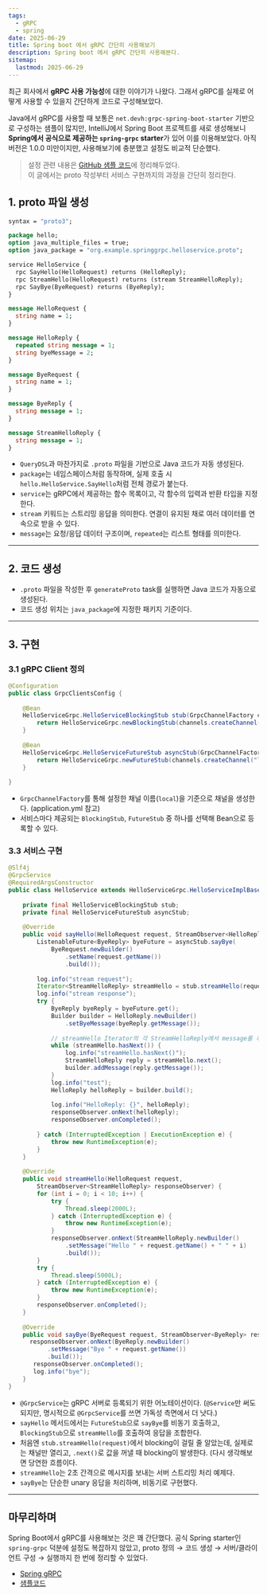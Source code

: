```yaml
---
tags:
  - gRPC
  - spring
date: 2025-06-29
title: Spring boot 에서 gRPC 간단히 사용해보기
description: Spring boot 에서 gRPC 간단히 사용해본다. 
sitemap:
  lastmod: 2025-06-29
---
```

최근 회사에서 **gRPC 사용 가능성**에 대한 이야기가 나왔다. 그래서 gRPC를 실제로 어떻게 사용할 수 있을지 간단하게 코드로 구성해보았다.

Java에서 gRPC를 사용할 때 보통은 `net.devh:grpc-spring-boot-starter` 기반으로 구성하는 샘플이 많지만, IntelliJ에서 Spring Boot 프로젝트를 새로 생성해보니 **Spring에서 공식으로 제공하는 `spring-grpc` starter**가 있어 이를 이용해보았다. 아직 버전은 1.0.0 미만이지만, 사용해보기에 충분했고 설정도 비교적 단순했다.

> 설정 관련 내용은 [GitHub 샘플 코드](https://github.com/deuk9/spring-grpc)에 정리해두었다.  
> 이 글에서는 proto 작성부터 서비스 구현까지의 과정을 간단히 정리한다.

## 1. proto 파일 생성

```protobuf
syntax = "proto3";

package hello;
option java_multiple_files = true;
option java_package = "org.example.springgrpc.helloservice.proto";

service HelloService {
  rpc SayHello(HelloRequest) returns (HelloReply);
  rpc StreamHello(HelloRequest) returns (stream StreamHelloReply);
  rpc SayBye(ByeRequest) returns (ByeReply);
}

message HelloRequest {
  string name = 1;
}

message HelloReply {
  repeated string message = 1;
  string byeMessage = 2;
}

message ByeRequest {
  string name = 1;
}

message ByeReply {
  string message = 1;
}

message StreamHelloReply {
  string message = 1;
}

```
- `QueryDSL`과 마찬가지로 `.proto` 파일을 기반으로 Java 코드가 자동 생성된다.
- `package`는 네임스페이스처럼 동작하며, 실제 호출 시 `hello.HelloService.SayHello`처럼 전체 경로가 붙는다.
- `service`는 gRPC에서 제공하는 함수 목록이고, 각 함수의 입력과 반환 타입을 지정한다.
- `stream` 키워드는 스트리밍 응답을 의미한다. 연결이 유지된 채로 여러 데이터를 연속으로 받을 수 있다.
- `message`는 요청/응답 데이터 구조이며, `repeated`는 리스트 형태를 의미한다.

---
## 2. 코드 생성
- `.proto` 파일을 작성한 후 `generateProto` task를 실행하면 Java 코드가 자동으로 생성된다.
- 코드 생성 위치는 `java_package`에 지정한 패키지 기준이다.

---
## 3. 구현

### 3.1 gRPC Client 정의
```java
@Configuration  
public class GrpcClientsConfig {  
  
    @Bean  
    HelloServiceGrpc.HelloServiceBlockingStub stub(GrpcChannelFactory channels) {  
        return HelloServiceGrpc.newBlockingStub(channels.createChannel("local"));  
    }  
  
    @Bean  
    HelloServiceGrpc.HelloServiceFutureStub asyncStub(GrpcChannelFactory channels) {  
        return HelloServiceGrpc.newFutureStub(channels.createChannel("local"));  
    }  
  
}
```

- `GrpcChannelFactory`를 통해 설정한 채널 이름(`local`)을 기준으로 채널을 생성한다. (application.yml 참고)
- 서비스마다 제공되는 `BlockingStub`, `FutureStub` 중 하나를 선택해 Bean으로 등록할 수 있다.

### 3.3 서비스 구현
```java
@Slf4j  
@GrpcService  
@RequiredArgsConstructor  
public class HelloService extends HelloServiceGrpc.HelloServiceImplBase {  
  
    private final HelloServiceBlockingStub stub;  
    private final HelloServiceFutureStub asyncStub;  
  
    @Override  
    public void sayHello(HelloRequest request, StreamObserver<HelloReply> responseObserver) {  
        ListenableFuture<ByeReply> byeFuture = asyncStub.sayBye(  
            ByeRequest.newBuilder()  
                .setName(request.getName())  
                .build());  
  
        log.info("stream request");  
        Iterator<StreamHelloReply> streamHello = stub.streamHello(request);  
        log.info("stream response");  
        try {  
            ByeReply byeReply = byeFuture.get();  
            Builder builder = HelloReply.newBuilder()  
                .setByeMessage(byeReply.getMessage());  
  
            // streamHello Iterator의 각 StreamHelloReply에서 message를 추출하여 추가  
            while (streamHello.hasNext()) {  
                log.info("streamHello.hasNext()");  
                StreamHelloReply reply = streamHello.next();  
                builder.addMessage(reply.getMessage());  
            }  
            log.info("test");  
            HelloReply helloReply = builder.build();  
  
            log.info("HelloReply: {}", helloReply);  
            responseObserver.onNext(helloReply);  
            responseObserver.onCompleted();  
  
        } catch (InterruptedException | ExecutionException e) {  
            throw new RuntimeException(e);  
        }  
    }  
  
    @Override  
    public void streamHello(HelloRequest request,  
        StreamObserver<StreamHelloReply> responseObserver) {  
        for (int i = 0; i < 10; i++) {  
            try {  
                Thread.sleep(2000L);  
            } catch (InterruptedException e) {  
                throw new RuntimeException(e);  
            }  
            responseObserver.onNext(StreamHelloReply.newBuilder()  
                .setMessage("Hello " + request.getName() + " " + i)  
                .build());  
        }  
        try {  
            Thread.sleep(5000L);  
        } catch (InterruptedException e) {  
            throw new RuntimeException(e);  
        }  
        responseObserver.onCompleted();  
    }  
  
    @Override  
    public void sayBye(ByeRequest request, StreamObserver<ByeReply> responseObserver) {  
      responseObserver.onNext(ByeReply.newBuilder()  
           .setMessage("Bye " + request.getName())  
           .build());  
       responseObserver.onCompleted();  
       log.info("bye");  
    }  
}
```

- `@GrpcService`는 gRPC 서버로 등록되기 위한 어노테이션이다.
    (`@Service`만 써도 되지만, 명시적으로 `@GrpcService`를 쓰면 가독성 측면에서 더 낫다.)
- `sayHello` 메서드에서는 `FutureStub`으로 `sayBye`를 비동기 호출하고, `BlockingStub`으로 `streamHello`를 호출하여 응답을 조합한다.
- 처음엔 `stub.streamHello(request)`에서 blocking이 걸릴 줄 알았는데, 실제로는 채널만 열리고, `.next()`로 값을 꺼낼 때 blocking이 발생한다. (다시 생각해보면 당연한 흐름이다.    
- `streamHello`는 2초 간격으로 메시지를 보내는 서버 스트리밍 처리 예제다.
- `sayBye`는 단순한 unary 응답을 처리하며, 비동기로 구현했다.

--- 
## 마무리하며

Spring Boot에서 gRPC를 사용해보는 것은 꽤 간단했다. 공식 Spring starter인 `spring-grpc` 덕분에 설정도 복잡하지 않았고, proto 정의 → 코드 생성 → 서버/클라이언트 구성 → 실행까지 한 번에 정리할 수 있었다.

- [Spring gRPC](https://docs.spring.io/spring-grpc/reference/index.html)
- [샘플코드](https://github.com/deuk9/spring-grpc)
